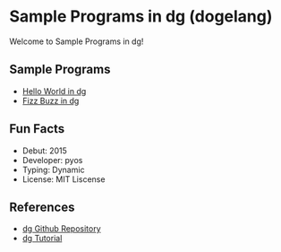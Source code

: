 # Sample Programs in dg (dogelang)

Welcome to Sample Programs in dg!

## Sample Programs

- [Hello World in dg][0]
- [Fizz Buzz in dg][1]

## Fun Facts

- Debut: 2015
- Developer: pyos
- Typing: Dynamic
- License: MIT Liscense

## References

- [dg Github Repository][6]
- [dg Tutorial][7]

[0]: https://github.com/TheRenegadeCoder/sample-programs/issues/468
[1]: https://therenegadecoder.com/code/fizz-buzz-in-dg/
[6]: https://github.com/pyos/dg
[7]: https://pyos.github.io/dg/tutorial/
